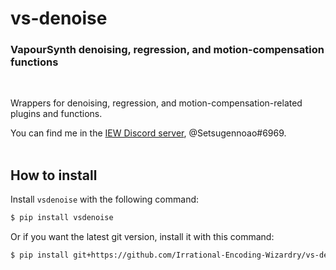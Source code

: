 # vs-denoise

### VapourSynth denoising, regression, and motion-compensation functions
<br>

Wrappers for denoising, regression, and motion-compensation-related plugins and functions.

You can find me in the [IEW Discord server](https://discord.gg/qxTxVJGtst), @Setsugennoao#6969.
<br><br>
## How to install

Install `vsdenoise` with the following command:

```sh
$ pip install vsdenoise
```

Or if you want the latest git version, install it with this command:

```sh
$ pip install git+https://github.com/Irrational-Encoding-Wizardry/vs-denoise.git
```
<br>
